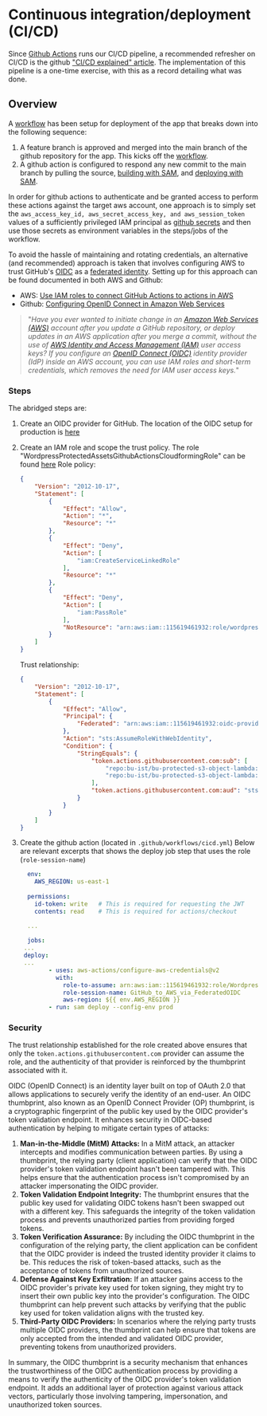 # Continuous integration/deployment (CI/CD)

Since [Github Actions](https://docs.github.com/actions) runs our CI/CD pipeline, a recommended refresher on CI/CD is the github ["CI/CD explained" article](https://resources.github.com/ci-cd/).
The implementation of this pipeline is a one-time exercise, with this as a record detailing what was done.

## Overview

A [workflow](https://docs.github.com/en/actions/using-workflows/about-workflows#about-workflows) has been setup for deployment of the app that breaks down into the following sequence:

1. A feature branch is approved and merged into the main branch of the github repository for the app.
   This kicks off the [workflow](https://docs.github.com/en/actions/using-workflows/about-workflows#about-workflows).
2. A github action is configured to respond any new commit to the main branch by pulling the source, [building with SAM](https://docs.aws.amazon.com/serverless-application-model/latest/developerguide/sam-cli-command-reference-sam-build.html), and [deploying with SAM](https://docs.aws.amazon.com/serverless-application-model/latest/developerguide/sam-cli-command-reference-sam-deploy.html).

In order for github actions to authenticate and be granted access to perform these actions against the target aws account, one approach is to simply set the `aws_access_key_id, aws_secret_access_key, and aws_session_token` values of a sufficiently privileged IAM principal as [github secrets](https://github.com/bu-ist/bu-protected-s3-object-lambda/settings/secrets/actions) and then use those secrets as environment variables in the steps/jobs of the workflow.

To avoid the hassle of maintaining and rotating credentials, an alternative (and recommended) approach is taken that involves configuring AWS to trust GitHub's [OIDC](https://auth0.com/docs/authenticate/protocols/openid-connect-protocol#what-is-openid-connect-oidc-) as a [federated identity](https://aws.amazon.com/identity/federation/). Setting up for this approach can be found documented in both AWS and Github:

- AWS: [Use IAM roles to connect GitHub Actions to actions in AWS](https://aws.amazon.com/blogs/security/use-iam-roles-to-connect-github-actions-to-actions-in-aws/)
- Github: [Configuring OpenID Connect in Amazon Web Services](https://docs.github.com/en/actions/deployment/security-hardening-your-deployments/configuring-openid-connect-in-amazon-web-services)

> "*Have you ever wanted to initiate change in an [Amazon Web Services (AWS)](https://aws.amazon.com/) account after you update a GitHub repository, or deploy updates in an AWS application after you merge a commit, without the use of [AWS Identity and Access Management (IAM)](https://aws.amazon.com/iam/) user access keys? If you configure an [OpenID Connect (OIDC)](https://openid.net/connect/) identity provider (IdP) inside an AWS account, you can use IAM roles and short-term credentials, which removes the need for IAM user access keys.*"

### Steps

The abridged steps are:

1. Create an OIDC provider for GitHub.
   The location of the OIDC setup for production is [here](https://us-east-1.console.aws.amazon.com/iamv2/home?region=us-east-1#/identity_providers/details/OPENID/arn%3Aaws%3Aiam%3A%3A115619461932%3Aoidc-provider%2Ftoken.actions.githubusercontent.com)

2. Create an IAM role and scope the trust policy.
   The role "WordpressProtectedAssetsGithubActionsCloudformingRole" can be found [here](https://us-east-1.console.aws.amazon.com/iamv2/home?region=us-east-1#/roles/details/WordpressProtectedAssetsGithubActionsCloudformingRole?section=permissions)
   Role policy:

   ```json
   {
       "Version": "2012-10-17",
       "Statement": [
           {
               "Effect": "Allow",
               "Action": "*",
               "Resource": "*"
           },
           {
               "Effect": "Deny",
               "Action": [
                   "iam:CreateServiceLinkedRole"
               ],
               "Resource": "*"
           },
           {
               "Effect": "Deny",
               "Action": [
                   "iam:PassRole"
               ],
               "NotResource": "arn:aws:iam::115619461932:role/wordpress-protected-s3-*"
           }
       ]
   }
   ```

   Trust relationship:

   ```json
   {
       "Version": "2012-10-17",
       "Statement": [
           {
               "Effect": "Allow",
               "Principal": {
                   "Federated": "arn:aws:iam::115619461932:oidc-provider/token.actions.githubusercontent.com"
               },
               "Action": "sts:AssumeRoleWithWebIdentity",
               "Condition": {
                   "StringEquals": {
                       "token.actions.githubusercontent.com:sub": [
                           "repo:bu-ist/bu-protected-s3-object-lambda:ref:refs/heads/actions",
                           "repo:bu-ist/bu-protected-s3-object-lambda:ref:refs/heads/main"
                       ],
                       "token.actions.githubusercontent.com:aud": "sts.amazonaws.com"
                   }
               }
           }
       ]
   }
   ```

3. Create the github action (located in `.github/workflows/cicd.yml`)
   Below are relevant excerpts that shows the deploy job step that uses the role (`role-session-name`)

   ```yaml
     env:
       AWS_REGION: us-east-1
     
     permissions: 
       id-token: write   # This is required for requesting the JWT
       contents: read    # This is required for actions/checkout
   
     ...
     
     jobs:
    ...
    deploy:
    ...
           - uses: aws-actions/configure-aws-credentials@v2
             with: 
               role-to-assume: arn:aws:iam::115619461932:role/WordpressProtectedAssetsGithubActionsCloudformingRole
               role-session-name: GitHub_to_AWS_via_FederatedOIDC
               aws-region: ${{ env.AWS_REGION }}
           - run: sam deploy --config-env prod
   ```

### Security

The trust relationship established for the role created above ensures that only the `token.actions.githubusercontent.com` provider can assume the role, and the authenticity of that provider is reinforced by the thumbprint associated with it.

OIDC (OpenID Connect) is an identity layer built on top of OAuth 2.0 that allows applications to securely verify the identity of an end-user. An OIDC thumbprint, also known as an OpenID Connect Provider (OP) thumbprint, is a cryptographic fingerprint of the public key used by the OIDC provider's token validation endpoint. It enhances security in OIDC-based authentication by helping to mitigate certain types of attacks:

1. **Man-in-the-Middle (MitM) Attacks:** In a MitM attack, an attacker intercepts and modifies communication between parties. By using a thumbprint, the relying party (client application) can verify that the OIDC provider's token validation endpoint hasn't been tampered with. This helps ensure that the authentication process isn't compromised by an attacker impersonating the OIDC provider.
2. **Token Validation Endpoint Integrity:** The thumbprint ensures that the public key used for validating OIDC tokens hasn't been swapped out with a different key. This safeguards the integrity of the token validation process and prevents unauthorized parties from providing forged tokens.
3. **Token Verification Assurance:** By including the OIDC thumbprint in the configuration of the relying party, the client application can be confident that the OIDC provider is indeed the trusted identity provider it claims to be. This reduces the risk of token-based attacks, such as the acceptance of tokens from unauthorized sources.
4. **Defense Against Key Exfiltration:** If an attacker gains access to the OIDC provider's private key used for token signing, they might try to insert their own public key into the provider's configuration. The OIDC thumbprint can help prevent such attacks by verifying that the public key used for token validation aligns with the trusted key.
5. **Third-Party OIDC Providers:** In scenarios where the relying party trusts multiple OIDC providers, the thumbprint can help ensure that tokens are only accepted from the intended and validated OIDC provider, preventing tokens from unauthorized providers.

In summary, the OIDC thumbprint is a security mechanism that enhances the trustworthiness of the OIDC authentication process by providing a means to verify the authenticity of the OIDC provider's token validation endpoint. It adds an additional layer of protection against various attack vectors, particularly those involving tampering, impersonation, and unauthorized token sources.

